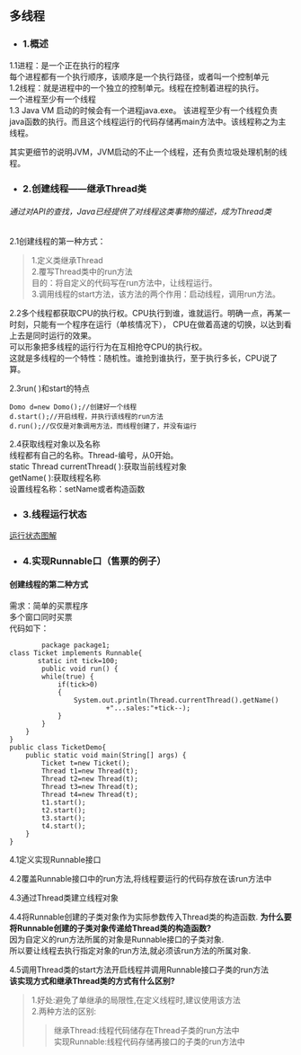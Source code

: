 ## 多线程
- ### 1.概述
1.1进程：是一个正在执行的程序  
每个进程都有一个执行顺序，该顺序是一个执行路径，或者叫一个控制单元  
1.2线程：就是进程中的一个独立的控制单元。线程在控制着进程的执行。  
一个进程至少有一个线程  
1.3 Java VM 启动的时候会有一个进程java.exe。
该进程至少有一个线程负责java函数的执行。而且这个线程运行的代码存储再main方法中。该线程称之为主线程。  

其实更细节的说明JVM，JVM启动的不止一个线程，还有负责垃圾处理机制的线程。  
- ### 2.创建线程——继承Thread类  
###### 通过对API的查找，Java已经提供了对线程这类事物的描述，成为Thread类  
2.1创建线程的第一种方式：  
>1.定义类继承Thread  
2.覆写Thread类中的run方法  
目的：将自定义的代码写在run方法中，让线程运行。  
3.调用线程的start方法，该方法的两个作用：启动线程，调用run方法。  

2.2多个线程都获取CPU的执行权。CPU执行到谁，谁就运行。明确一点，再某一时刻，只能有一个程序在运行（单核情况下），  CPU在做着高速的切换，以达到看上去是同时运行的效果。  
可以形象把多线程的运行行为在互相抢夺CPU的执行权。  
这就是多线程的一个特性：随机性。谁抢到谁执行，至于执行多长，CPU说了算。  

2.3run( )和start的特点

    Domo d=new Domo();//创建好一个线程  
    d.start();//开启线程，并执行该线程的run方法
    d.run();//仅仅是对象调用方法，而线程创建了，并没有运行
2.4获取线程对象以及名称  
线程都有自己的名称。Thread-编号，从0开始。  
static Thread currentThread( ):获取当前线程对象  
getName( ):获取线程名称  
设置线程名称：setName或者构造函数
- ### 3.线程运行状态
[运行状态图解](http://note.youdao.com/noteshare?id=02114967ab8fe909dbe5389f9ab6e61d)
- ### 4.实现Runnable口（售票的例子）
#### 创建线程的第二种方式  
 需求：简单的买票程序  
多个窗口同时买票   
代码如下：


            package package1;
    class Ticket implements Runnable{
	       static int tick=100;
	        public void run() {
		    while(true) {
			    if(tick>0)
			    {
				    System.out.println(Thread.currentThread().getName()
						    +"...sales:"+tick--);
			    }
		    }
	    }
    }
    public class TicketDemo{
	    public static void main(String[] args) {
		    Ticket t=new Ticket();
		    Thread t1=new Thread(t);
		    Thread t2=new Thread(t);
		    Thread t3=new Thread(t);
	    	Thread t4=new Thread(t);
		    t1.start();
		    t2.start();
	    	t3.start();
		    t4.start();
	    }
    }

4.1定义实现Runnable接口

4.2覆盖Runnable接口中的run方法,将线程要运行的代码存放在该run方法中

4.3通过Thread类建立线程对象

4.4将Runnable创建的子类对象作为实际参数传入Thread类的构造函数.
**为什么要将Runnable创建的子类对象传递给Thread类的构造函数?**  
因为自定义的run方法所属的对象是Runnable接口的子类对象.   
所以要让线程去执行指定对象的run方法,就必须该run方法的所属对象.

4.5调用Thread类的start方法开启线程并调用Runnable接口子类的run方法  
**该实现方式和继承Thread类的方式有什么区别?**  
>1.好处:避免了单继承的局限性,在定义线程时,建议使用该方法  
2.两种方法的区别:  
>>继承Thread:线程代码储存在Thread子类的run方法中  
实现Runnable:线程代码存储再接口的子类的run方法中

    




















































 



















